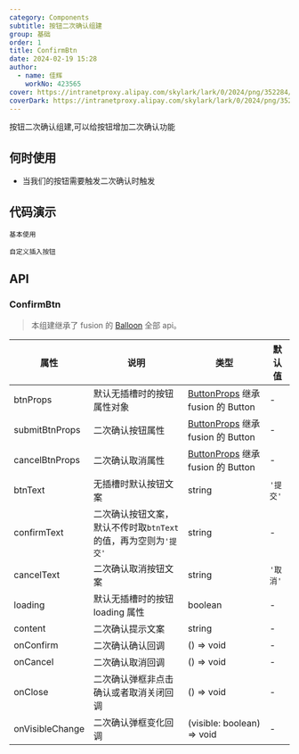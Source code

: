 ```yaml
---
category: Components
subtitle: 按钮二次确认组建
group: 基础
order: 1
title: ConfirmBtn
date: 2024-02-19 15:28
author:
  - name: 佳辉
    workNo: 423565
cover: https://intranetproxy.alipay.com/skylark/lark/0/2024/png/352284/1719369138064-939734d9-11b9-4894-ae22-cd28ed57d4fe.png
coverDark: https://intranetproxy.alipay.com/skylark/lark/0/2024/png/352284/1719369138064-939734d9-11b9-4894-ae22-cd28ed57d4fe.png
---
```


按钮二次确认组建,可以给按钮增加二次确认功能

## 何时使用

- 当我们的按钮需要触发二次确认时触发

## 代码演示

<code src="./demo/simple.tsx">基本使用</code>

<code src="./demo/render.tsx">自定义插入按钮</code>

## API

### ConfirmBtn

> 本组建继承了 fusion 的 [Balloon](https://fusion.design/pc/component/balloon?themeid=2#demo-api) 全部 api。

| 属性            | 说明                                                            | 类型                                                                                            | 默认值   |
| --------------- | --------------------------------------------------------------- | ----------------------------------------------------------------------------------------------- | -------- |
| btnProps        | 默认无插槽时的按钮属性对象                                      | [ButtonProps](https://fusion.design/pc/component/button?themeid=2#Button) 继承 fusion 的 Button | -        |
| submitBtnProps  | 二次确认按钮属性                                                | [ButtonProps](https://fusion.design/pc/component/button?themeid=2#Button) 继承 fusion 的 Button | -        |
| cancelBtnProps  | 二次确认取消属性                                                | [ButtonProps](https://fusion.design/pc/component/button?themeid=2#Button) 继承 fusion 的 Button | -        |
| btnText         | 无插槽时默认按钮文案                                            | string                                                                                          | `'提交'` |
| confirmText     | 二次确认按钮文案，默认不传时取`btnText`的值，再为空则为`'提交'` | string                                                                                          | -        |
| cancelText      | 二次确认取消按钮文案                                            | string                                                                                          | `'取消'` |
| loading         | 默认无插槽时的按钮 loading 属性                                 | boolean                                                                                         | -        |
| content         | 二次确认提示文案                                                | string                                                                                          | -        |
| onConfirm       | 二次确认确认回调                                                | () => void                                                                                      | -        |
| onCancel        | 二次确认取消回调                                                | () => void                                                                                      | -        |
| onClose         | 二次确认弹框非点击确认或者取消关闭回调                          | () => void                                                                                      | -        |
| onVisibleChange | 二次确认弹框变化回调                                            | (visible: boolean) => void                                                                      | -        |
